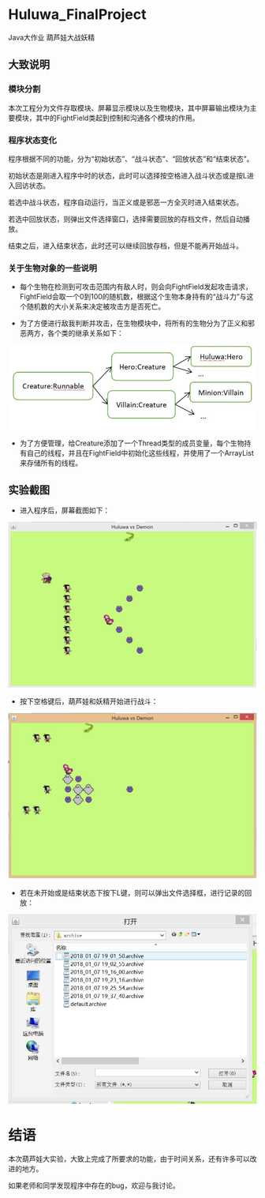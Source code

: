 # Huluwa_FinalProject
Java大作业 葫芦娃大战妖精

## 大致说明

### 模块分割

本次工程分为文件存取模块、屏幕显示模块以及生物模块，其中屏幕输出模块为主要模块，其中的FightField类起到控制和沟通各个模块的作用。

### 程序状态变化

程序根据不同的功能，分为“初始状态”、“战斗状态”、“回放状态”和“结束状态”。

初始状态是刚进入程序中时的状态，此时可以选择按空格进入战斗状态或是按L进入回访状态。

若选中战斗状态，程序自动运行，当正义或是邪恶一方全灭时进入结束状态。

若选中回放状态，则弹出文件选择窗口，选择需要回放的存档文件，然后自动播放。

结束之后，进入结束状态，此时还可以继续回放存档，但是不能再开始战斗。

### 关于生物对象的一些说明

* 每个生物在检测到可攻击范围内有敌人时，则会向FightField发起攻击请求，FightField会取一个0到100的随机数，根据这个生物本身持有的“战斗力”与这个随机数的大小关系来决定被攻击方是否死亡。

* 为了方便进行敌我判断并攻击，在生物模块中，将所有的生物分为了正义和邪恶两方，各个类的继承关系如下：
<img src="/Screen_Shots/Creature.JPG" width="600">

* 为了方便管理，给Creature添加了一个Thread类型的成员变量，每个生物持有自己的线程，并且在FightField中初始化这些线程，并使用了一个ArrayList来存储所有的线程。

## 实验截图

* 进入程序后，屏幕截图如下：
<img src="/Screen_Shots/initial.JPG" width="600">

* 按下空格键后，葫芦娃和妖精开始进行战斗：
<img src="/Screen_Shots/Fighting.JPG" width="600">

* 若在未开始或是结束状态下按下L键，则可以弹出文件选择框，进行记录的回放：
<img src="/Screen_Shots/SelectingFile.JPG" width="600">


# 结语

本次葫芦娃大实验，大致上完成了所要求的功能，由于时间关系，还有许多可以改进的地方。

如果老师和同学发现程序中存在的bug，欢迎与我讨论。
